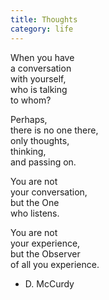 ```yaml
---
title: Thoughts
category: life
---
```


When you have   
a conversation  
with yourself,  
who is talking  
to whom?  
  
Perhaps,  
there is no one there,  
only thoughts,  
thinking,  
and passing on.  
  
You are not  
your conversation,  
but the One  
who listens.  
  
You are not  
your experience,  
but the Observer  
of all you experience.  
  
- D. McCurdy  
